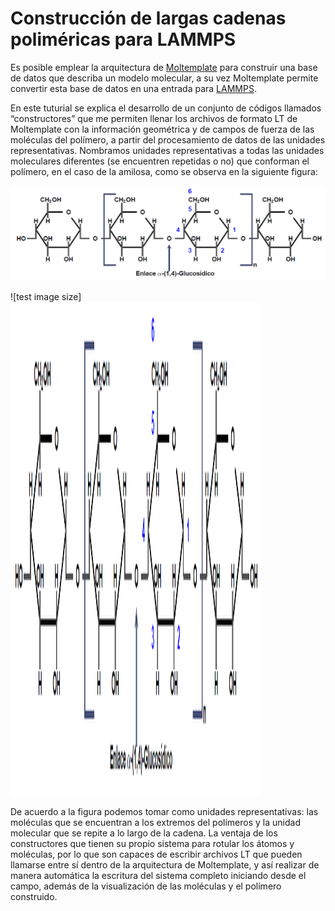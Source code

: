 # Construcción de largas cadenas poliméricas para LAMMPS
Es posible emplear la arquitectura de [Moltemplate](https://www.moltemplate.org/) para construir una base de datos que describa un modelo molecular, a su vez Moltemplate permite convertir esta base de datos en una entrada para [LAMMPS](https://lammps.sandia.gov/).

En este tuturial se explica el desarrollo de un conjunto de códigos llamados “constructores” que me permiten llenar los archivos de formato LT de Moltemplate con la información geométrica y de campos de fuerza de las moléculas del polímero, a partir del procesamiento de datos de las unidades representativas. Nombramos unidades representativas a todas las unidades moleculares diferentes (se encuentren repetidas o no) que conforman el polímero, en el caso de la amilosa, como se observa en la siguiente figura:

![Estructura química de la amilosa](https://github.com/daniastor/Polimeros-Biodegradables/blob/main/Imagenes/Estructura_Amilosa.PNG)

![test image size]<img src="https://github.com/daniastor/Polimeros-Biodegradables/blob/main/Imagenes/Estructura_Amilosa.PNG" width="400" height="790">

De acuerdo a la figura podemos tomar como unidades representativas: las moléculas que se encuentran a los extremos del polímeros y la unidad molecular que se repite a lo largo de la cadena. La ventaja de los constructores que tienen su propio sistema para rotular los átomos y moléculas, por lo que son capaces de escribir archivos LT que pueden llamarse entre sí dentro de la arquitectura de Moltemplate, y así realizar de manera automática la escritura del sistema completo iniciando desde el campo, además de la visualización de las moléculas y el polímero construido.
